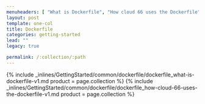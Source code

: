 ```yaml
---
menuheaders: [ "What is Dockerfile", "How cloud 66 uses the Dockerfile" ]
layout: post
template: one-col
title: Dockerfile
categories: getting-started
lead: ""
legacy: true

permalink: /:collection/:path
---
```






<a href="#what-is-dockerfile"></a>{% include _inlines/GettingStarted/common/dockerfile/dockerfile_what-is-dockerfile-v1.md  product = page.collection %}
<a href="#how-cloud-66-uses-the-dockerfile"></a>{% include _inlines/GettingStarted/common/dockerfile/dockerfile_how-cloud-66-uses-the-dockerfile-v1.md  product = page.collection %}